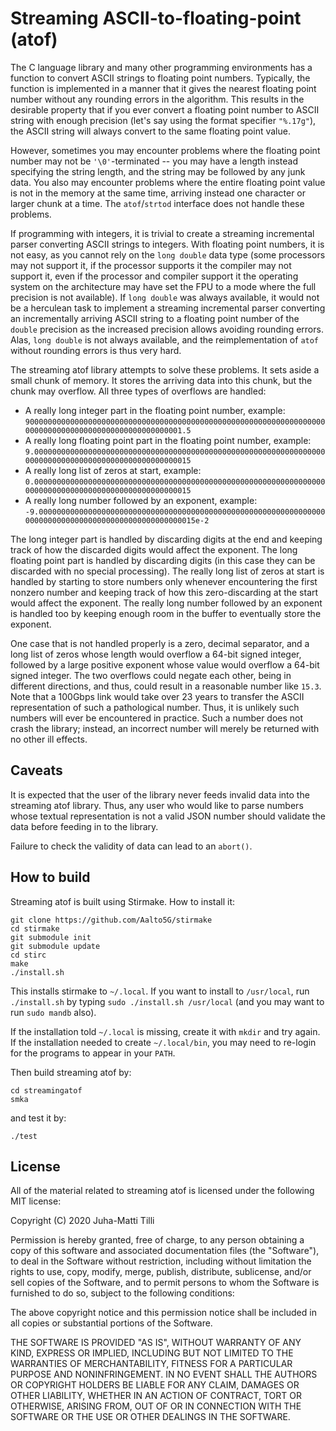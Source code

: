 # Streaming ASCII-to-floating-point (atof)

The C language library and many other programming environments has a function
to convert ASCII strings to floating point numbers. Typically, the function is
implemented in a manner that it gives the nearest floating point number without
any rounding errors in the algorithm. This results in the desirable property
that if you ever convert a floating point number to ASCII string with enough
precision (let's say using the format specifier `"%.17g"`), the ASCII string
will always convert to the same floating point value.

However, sometimes you may encounter problems where the floating point number
may not be `'\0'`-terminated -- you may have a length instead specifying the
string length, and the string may be followed by any junk data. You also may
encounter problems where the entire floating point value is not in the memory
at the same time, arriving instead one character or larger chunk at a time. The
`atof`/`strtod` interface does not handle these problems.

If programming with integers, it is trivial to create a streaming incremental
parser converting ASCII strings to integers. With floating point numbers, it is
not easy, as you cannot rely on the `long double` data type (some processors
may not support it, if the processor supports it the compiler may not support
it, even if the processor and compiler support it the operating system on the
architecture may have set the FPU to a mode where the full precision is not
available). If `long double` was always available, it would not be a herculean
task to implement a streaming incremental parser converting an incrementally
arriving ASCII string to a floating point number of the `double` precision as
the increased precision allows avoiding rounding errors. Alas, `long double` is
not always available, and the reimplementation of `atof` without rounding
errors is thus very hard.

The streaming atof library attempts to solve these problems. It sets aside a
small chunk of memory. It stores the arriving data into this chunk, but the
chunk may overflow. All three types of overflows are handled:

* A really long integer part in the floating point number, example: `900000000000000000000000000000000000000000000000000000000000000000000000000000000000000000000000000001.5`
* A really long floating point part in the floating point number, example: `9.000000000000000000000000000000000000000000000000000000000000000000000000000000000000000000000000000015`
* A really long list of zeros at start, example: `0.000000000000000000000000000000000000000000000000000000000000000000000000000000000000000000000000000015`
* A really long number followed by an exponent, example: `-9.000000000000000000000000000000000000000000000000000000000000000000000000000000000000000000000000000015e-2`

The long integer part is handled by discarding digits at the end and keeping
track of how the discarded digits would affect the exponent. The long floating
point part is handled by discarding digits (in this case they can be discarded
with no special processing). The really long list of zeros at start is handled
by starting to store numbers only whenever encountering the first nonzero
number and keeping track of how this zero-discarding at the start would affect
the exponent. The really long number followed by an exponent is handled too by
keeping enough room in the buffer to eventually store the exponent.

One case that is not handled properly is a zero, decimal separator, and a long
list of zeros whose length would overflow a 64-bit signed integer, followed by
a large positive exponent whose value would overflow a 64-bit signed integer.
The two overflows could negate each other, being in different directions, and
thus, could result in a reasonable number like `15.3`. Note that a 100Gbps link
would take over 23 years to transfer the ASCII representation of such a
pathological number. Thus, it is unlikely such numbers will ever be encountered
in practice. Such a number does not crash the library; instead, an incorrect
number will merely be returned with no other ill effects.

## Caveats

It is expected that the user of the library never feeds invalid data into the
streaming atof library. Thus, any user who would like to parse numbers whose
textual representation is not a valid JSON number should validate the data
before feeding in to the library.

Failure to check the validity of data can lead to an `abort()`.

## How to build

Streaming atof is built using Stirmake. How to install it:

```
git clone https://github.com/Aalto5G/stirmake
cd stirmake
git submodule init
git submodule update
cd stirc
make
./install.sh
```

This installs stirmake to `~/.local`. If you want to install to `/usr/local`,
run `./install.sh` by typing `sudo ./install.sh /usr/local` (and you may want
to run `sudo mandb` also).

If the installation told `~/.local` is missing, create it with `mkdir` and try
again. If the installation needed to create `~/.local/bin`, you may need to
re-login for the programs to appear in your `PATH`.

Then build streaming atof by:

```
cd streamingatof
smka
```

and test it by:

```
./test
```

## License

All of the material related to streaming atof is licensed under the following
MIT license:

Copyright (C) 2020 Juha-Matti Tilli

Permission is hereby granted, free of charge, to any person obtaining a copy of
this software and associated documentation files (the "Software"), to deal in
the Software without restriction, including without limitation the rights to
use, copy, modify, merge, publish, distribute, sublicense, and/or sell copies
of the Software, and to permit persons to whom the Software is furnished to do
so, subject to the following conditions:

The above copyright notice and this permission notice shall be included in all
copies or substantial portions of the Software.

THE SOFTWARE IS PROVIDED "AS IS", WITHOUT WARRANTY OF ANY KIND, EXPRESS OR
IMPLIED, INCLUDING BUT NOT LIMITED TO THE WARRANTIES OF MERCHANTABILITY,
FITNESS FOR A PARTICULAR PURPOSE AND NONINFRINGEMENT. IN NO EVENT SHALL THE
AUTHORS OR COPYRIGHT HOLDERS BE LIABLE FOR ANY CLAIM, DAMAGES OR OTHER
LIABILITY, WHETHER IN AN ACTION OF CONTRACT, TORT OR OTHERWISE, ARISING FROM,
OUT OF OR IN CONNECTION WITH THE SOFTWARE OR THE USE OR OTHER DEALINGS IN THE
SOFTWARE.
